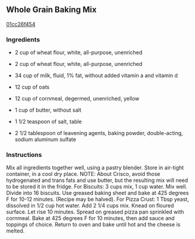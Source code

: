 ## Whole Grain Baking Mix

[01cc26f454](http://www.food.com/recipe/whole-grain-baking-mix-311425)

### Ingredients

 - 2 cup of wheat flour, white, all-purpose, unenriched

 - 2 cup of wheat flour, white, all-purpose, unenriched

 - 34 cup of milk, fluid, 1% fat, without added vitamin a and vitamin d

 - 12 cup of oats

 - 12 cup of cornmeal, degermed, unenriched, yellow

 - 1 cup of butter, without salt

 - 1 1/2 teaspoon of salt, table

 - 2 1/2 tablespoon of leavening agents, baking powder, double-acting, sodium aluminum sulfate

### Instructions

Mix all ingredients together well, using a pastry blender. Store in air-tight container, in a cool dry place. NOTE: About Crisco, avoid those hydrogenated and trans fats and use butter, but the resulting mix will need to be stored it in the fridge. For Biscuits: 3 cups mix, 1 cup water. Mix well. Divide into 16 biscuits. Use greased baking sheet and bake at 425 degrees F for 10-12 minutes. (Recipe may be halved). For Pizza Crust: 1 Tbsp yeast, dissolved in 1/2 cup hot water. Add 2 1/4 cups mix. Knead on floured surface. Let rise 10 minutes. Spread on greased pizza pan sprinkled with cornmeal. Bake at 425 degrees F for 10 minutes, then add sauce and toppings of choice. Return to oven and bake until hot and the cheese is melted.